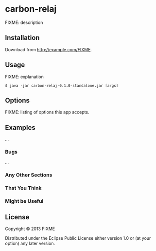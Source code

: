# carbon-relaj

FIXME: description

## Installation

Download from http://example.com/FIXME.

## Usage

FIXME: explanation

    $ java -jar carbon-relaj-0.1.0-standalone.jar [args]

## Options

FIXME: listing of options this app accepts.

## Examples

...

### Bugs

...

### Any Other Sections
### That You Think
### Might be Useful

## License

Copyright © 2013 FIXME

Distributed under the Eclipse Public License either version 1.0 or (at
your option) any later version.
